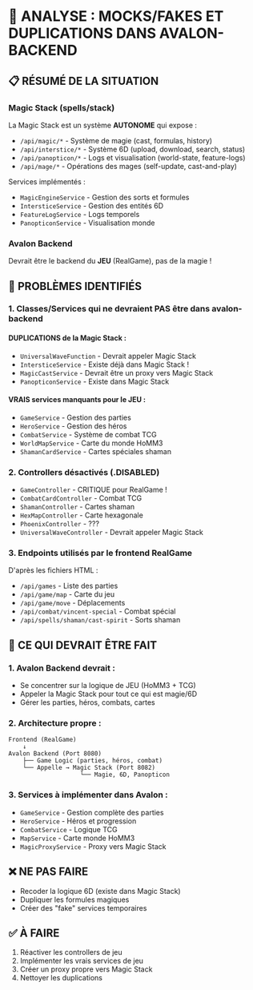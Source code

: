 # 🚨 ANALYSE : MOCKS/FAKES ET DUPLICATIONS DANS AVALON-BACKEND

## 📋 RÉSUMÉ DE LA SITUATION

### Magic Stack (spells/stack)
La Magic Stack est un système **AUTONOME** qui expose :
- `/api/magic/*` - Système de magie (cast, formulas, history)
- `/api/interstice/*` - Système 6D (upload, download, search, status)
- `/api/panopticon/*` - Logs et visualisation (world-state, feature-logs)
- `/api/mage/*` - Opérations des mages (self-update, cast-and-play)

Services implémentés :
- `MagicEngineService` - Gestion des sorts et formules
- `IntersticeService` - Gestion des entités 6D
- `FeatureLogService` - Logs temporels
- `PanopticonService` - Visualisation monde

### Avalon Backend
Devrait être le backend du **JEU** (RealGame), pas de la magie !

## 🔴 PROBLÈMES IDENTIFIÉS

### 1. Classes/Services qui ne devraient PAS être dans avalon-backend

#### DUPLICATIONS de la Magic Stack :
- `UniversalWaveFunction` - Devrait appeler Magic Stack
- `IntersticeService` - Existe déjà dans Magic Stack !
- `MagicCastService` - Devrait être un proxy vers Magic Stack
- `PanopticonService` - Existe dans Magic Stack

#### VRAIS services manquants pour le JEU :
- `GameService` - Gestion des parties
- `HeroService` - Gestion des héros
- `CombatService` - Système de combat TCG
- `WorldMapService` - Carte du monde HoMM3
- `ShamanCardService` - Cartes spéciales shaman

### 2. Controllers désactivés (.DISABLED)
- `GameController` - CRITIQUE pour RealGame !
- `CombatCardController` - Combat TCG
- `ShamanController` - Cartes shaman
- `HexMapController` - Carte hexagonale
- `PhoenixController` - ???
- `UniversalWaveController` - Devrait appeler Magic Stack

### 3. Endpoints utilisés par le frontend RealGame
D'après les fichiers HTML :
- `/api/games` - Liste des parties
- `/api/game/map` - Carte du jeu
- `/api/game/move` - Déplacements
- `/api/combat/vincent-special` - Combat spécial
- `/api/spells/shaman/cast-spirit` - Sorts shaman

## 🎯 CE QUI DEVRAIT ÊTRE FAIT

### 1. Avalon Backend devrait :
- Se concentrer sur la logique de JEU (HoMM3 + TCG)
- Appeler la Magic Stack pour tout ce qui est magie/6D
- Gérer les parties, héros, combats, cartes

### 2. Architecture propre :
```
Frontend (RealGame)
    ↓
Avalon Backend (Port 8080)
    ├── Game Logic (parties, héros, combat)
    └── Appelle → Magic Stack (Port 8082)
                    └── Magie, 6D, Panopticon
```

### 3. Services à implémenter dans Avalon :
- `GameService` - Gestion complète des parties
- `HeroService` - Héros et progression
- `CombatService` - Logique TCG
- `MapService` - Carte monde HoMM3
- `MagicProxyService` - Proxy vers Magic Stack

## ❌ NE PAS FAIRE
- Recoder la logique 6D (existe dans Magic Stack)
- Dupliquer les formules magiques
- Créer des "fake" services temporaires

## ✅ À FAIRE
1. Réactiver les controllers de jeu
2. Implémenter les vrais services de jeu
3. Créer un proxy propre vers Magic Stack
4. Nettoyer les duplications